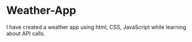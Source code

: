 # Weather-App
I have created a weather app using html, CSS, JavaScript while learning about API calls.
